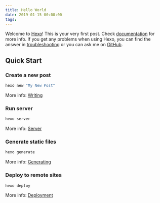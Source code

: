 ```yaml
---
title: Hello World
date: 2019-01-15 00:00:00
tags:
---
```

Welcome to [Hexo](https://hexo.io/)! This is your very first post. Check [documentation](https://hexo.io/docs/) for more info. If you get any problems when using Hexo, you can find the answer in [troubleshooting](https://hexo.io/docs/troubleshooting.html) or you can ask me on [GitHub](https://github.com/hexojs/hexo/issues).

## Quick Start

### Create a new post

```bash
hexo new "My New Post"
```

More info: [Writing](https://hexo.io/docs/writing.html)

### Run server

```bash
hexo server
```

More info: [Server](https://hexo.io/docs/server.html)

### Generate static files

```bash
hexo generate
```

More info: [Generating](https://hexo.io/docs/generating.html)

### Deploy to remote sites

```bash
hexo deploy
```

More info: [Deployment](https://hexo.io/docs/deployment.html)
